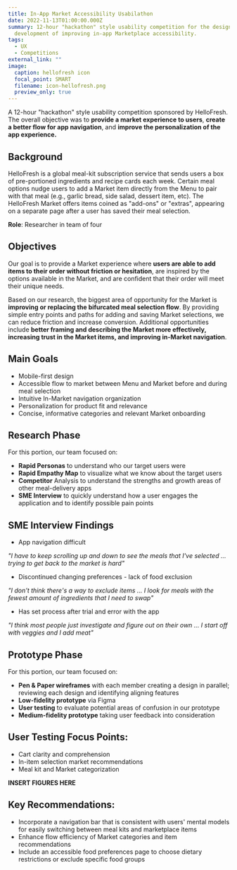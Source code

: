```yaml
---
title: In-App Market Accessibility Usabilathon
date: 2022-11-13T01:00:00.000Z
summary: 12-hour "hackathon" style usability competition for the design and
  development of improving in-app Marketplace accessibility.
tags:
  - UX
  - Competitions
external_link: ""
image:
  caption: hellofresh icon
  focal_point: SMART
  filename: icon-hellofresh.png
  preview_only: true
---
```

A 12-hour "hackathon" style usability competition sponsored by HelloFresh. The overall objective was to **provide a market experience to users**, **create a better flow for app navigation**, and **improve the personalization of the app experience.**

## **Background**

HelloFresh is a global meal-kit subscription service that sends users a box of pre-portioned ingredients and recipe cards each week. Certain meal options nudge users to add a Market item directly from the Menu to pair with that meal (e.g., garlic bread, side salad, dessert item, etc). The HelloFresh Market offers items coined as "add-ons" or "extras", appearing on a separate page after a user has saved their meal selection. 

**Role**: Researcher in team of four

## **Objectives**

Our goal is to provide a Market experience where **users are able to add items to their order without friction or hesitation**, are inspired by the options available in the Market, and are confident that their order will meet their unique needs.

Based on our research, the biggest area of opportunity for the Market is **improving or replacing the bifurcated meal selection flow**. By providing simple entry points and paths for adding and saving Market selections, we can reduce friction and increase conversion. Additional opportunities include **better framing and describing the Market more effectively, increasing trust in the Market items, and improving in-Market navigation**. 

## **Main Goals**

* Mobile-first design
* Accessible flow to market between Menu and Market before and during meal selection
* Intuitive In-Market navigation organization
* Personalization for product fit and relevance
* Concise, informative categories and relevant Market onboarding

## **Research Phase**

For this portion, our team focused on:

* **Rapid Personas** to understand who our target users were
* **Rapid Empathy Map** to visualize what we know about the target users 
* **Competitor** Analysis to understand the strengths and growth areas of other meal-delivery apps
* **SME Interview** to quickly understand how a user engages the application and to identify possible pain points

## **SME Interview Findings**

* App navigation difficult

*"I have to keep scrolling up and down to see the meals that I've selected ... trying to get back to the market is hard"*

* Discontinued changing preferences - lack of food exclusion

*"I don't think there's a way to exclude items ... I look for meals with the fewest amount of ingredients that I need to swap"*

* Has set process after trial and error with the app

*"I think most people just investigate and figure out on their own ... I start off with veggies and I add meat"*

## **Prototype Phase**

For this portion, our team focused on:

* **Pen & Paper wireframes** with each member creating a design in parallel; reviewing each design and identifying aligning features 
* **Low-fidelity prototype** via Figma
* **User testing** to evaluate potential areas of confusion in our prototype
* **Medium-fidelity prototype** taking user feedback into consideration 

## **User Testing Focus Points:**

* Cart clarity and comprehension
* In-item selection market recommendations
* Meal kit and Market categorization



**INSERT FIGURES HERE**



## **Key Recommendations:**

* Incorporate a navigation bar that is consistent with users' mental models for easily switching between meal kits and marketplace items
* Enhance flow efficiency of Market categories and item recommendations
* Include an accessible food preferences page to choose dietary restrictions or exclude specific food groups
